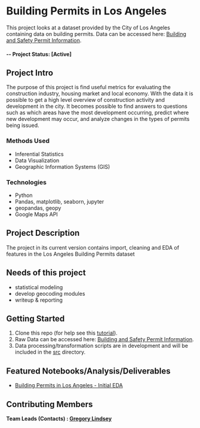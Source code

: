 # Building Permits in Los Angeles
This project looks at a dataset provided by the City of Los Angeles containing data on building permits. Data can be accessed here: [Building and Safety Permit Information](https://data.lacity.org/A-Prosperous-City/Building-and-Safety-Permit-Information/yv23-pmwf).

#### -- Project Status: [Active]

## Project Intro
The purpose of this project is find useful metrics for evaluating the construction industry, housing market and local economy. With the data it is possible to get a high level overview of construction activity and development in the city. It becomes possible to find answers to questions such as which areas have the most development occurring, predict where new development may occur, and analyze changes in the types of permits being issued.

### Methods Used
* Inferential Statistics
* Data Visualization
* Geographic Information Systems (GIS)

### Technologies
* Python
* Pandas, matplotlib, seaborn, jupyter
* geopandas, geopy
* Google Maps API

## Project Description
The project in its current version contains import, cleaning and EDA of features in the Los Angeles Building Permits dataset

## Needs of this project
- statistical modeling
- develop geocoding modules
- writeup & reporting

## Getting Started

1. Clone this repo (for help see this [tutorial](https://help.github.com/articles/cloning-a-repository/)).
2. Raw Data can be accessed here: [Building and Safety Permit Information](https://data.lacity.org/A-Prosperous-City/Building-and-Safety-Permit-Information/yv23-pmwf).
3. Data processing/transformation scripts are in development and will be included in the [src](https://github.com/gclindsey/los-angeles-permits/tree/master/src) directory.

## Featured Notebooks/Analysis/Deliverables
* [Building Permits in Los Angeles - Initial EDA](https://github.com/gclindsey/los-angeles-permits/blob/master/notebooks/190928-gcl-initial-EDA.ipynb)

## Contributing Members

**Team Leads (Contacts) : [Gregory Lindsey](https://github.com/gclindsey)**
